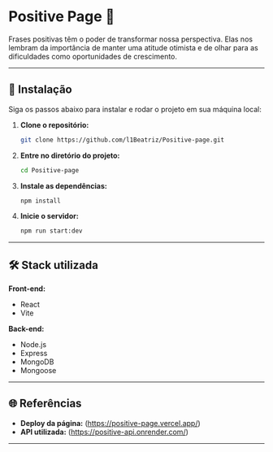 # Positive Page 🌟

Frases positivas têm o poder de transformar nossa perspectiva. Elas nos lembram da importância de manter uma atitude otimista e de olhar para as dificuldades como oportunidades de crescimento.

---

## 📌 Instalação

Siga os passos abaixo para instalar e rodar o projeto em sua máquina local:

1. **Clone o repositório:**
   ```bash
   git clone https://github.com/l1Beatriz/Positive-page.git
   ```

2. **Entre no diretório do projeto:**
   ```bash
   cd Positive-page
   ```

3. **Instale as dependências:**
   ```bash
   npm install
   ```

4. **Inicie o servidor:**
   ```bash
   npm run start:dev
   ```

---

## 🛠 Stack utilizada

**Front-end:** 
- React
- Vite

**Back-end:** 
- Node.js
- Express
- MongoDB
- Mongoose

---

## 🌐 Referências

- **Deploy da página:** (https://positive-page.vercel.app/)
- **API utilizada:** (https://positive-api.onrender.com/)

---


